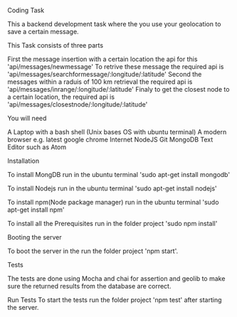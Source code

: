 Coding Task

This a backend development task where the you use your geolocation to save a certain message.


This Task consists of three parts


  First the message insertion with a certain location the api for this 'api/messages/newmessage'
  To retrive these message the required api is 'api/messages/searchformessage/:longitude/:latitude'
  Second the messages within a raduis of 100 km retrieval the required api is
  'api/messages/inrange/:longitude/:latitude'
  Finaly to get the closest node  to a certain location, the required  api is
  'api/messages/closestnode/:longitude/:latitude'

You will need

  A Laptop with a bash shell (Unix bases OS  with ubuntu terminal)
  A modern browser e.g. latest google chrome
  Internet
  NodeJS
  Git
  MongoDB
  Text Editor such as Atom


Installation

  To install MongDB run in the ubuntu terminal 'sudo apt-get install mongodb'

  To install Nodejs run in the ubuntu terminal 'sudo apt-get install nodejs'

  To install npm(Node package manager) run in the ubuntu terminal 'sudo apt-get install npm'
  
  To install all the Prerequisites run in the folder project 'sudo npm install'

Booting the server

  To boot the server in the run the folder project 'npm start'.

Tests

  The tests are done using Mocha and chai for assertion and geolib to make sure the returned
  results from the database are correct.

Run Tests
To start the tests run the folder project 'npm test' after starting the server.
